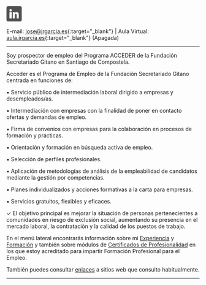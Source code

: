 <!--html><a href="https://www.gitanos.org/20anosacceder/" target="_blank"><center><img src="acceder20.png"><center></html--> 
<a tittle="LinkedIn" href="https://www.linkedin.com/in/joseramongg" target="_blank"><img src="linkedin.png"></a>  

E-mail: [jose@jrgarcia.es](mailto:jose@jrgarcia.es){:target="_blank"} | Aula Virtual: [aula.jrgarcia.es](https://aula.jrgarcia.es/){:target="_blank"} (Apagada)   

<hr size="5px" color="#268BD4" />

Soy prospector de empleo del Programa ACCEDER de la Fundación Secretariado Gitano en Santiago de Compostela. 

Acceder es el Programa de Empleo de la Fundación Secretariado Gitano centrada en funciones de:

▪ Servicio público de intermediación laboral dirigido a empresas y desempleados/as.

▪ Intermediación con empresas con la finalidad de poner en contacto ofertas y demandas de empleo. 

▪ Firma de convenios con empresas para la colaboración en procesos de formación y prácticas.

▪ Orientación y formación en búsqueda activa de empleo.

▪ Selección de perfiles profesionales.

▪ Aplicación de metodologías de análisis de la empleabilidad de candidatos mediante la gestión por competencias. 

▪ Planes individualizados y acciones formativas a la carta para empresas.

▪ Servicios gratuitos, flexibles y eficaces.


✓ El objetivo principal es mejorar la situación de personas pertenecientes a comunidades en riesgo de exclusión social, aumentando su presencia en el mercado laboral, la contratación y la calidad de los puestos de trabajo.

En el menú lateral encontrarás información sobre mi [Experiencia](experiencia.md) y [Formación](formacion.md) y también sobre módulos de [Certificados de Profesionalidad](docencia.md) en los que estoy acreditado para impartir Formación Profesional para el Empleo. 

También puedes consultar [enlaces](enlaces.md) a sitios web que consulto habitualmente.

<hr size="5px" color="#268BD4" />




